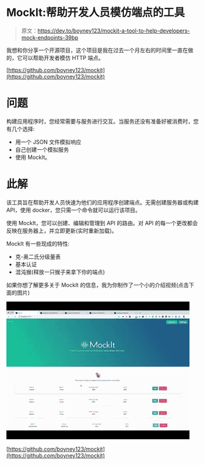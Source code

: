# MockIt:帮助开发人员模仿端点的工具

> 原文：<https://dev.to/boyney123/mockit-a-tool-to-help-developers-mock-endpoints-39bp>

我想和你分享一个开源项目，这个项目是我在过去一个月左右的时间里一直在做的，它可以帮助开发者模仿 HTTP 端点。

[https://github.com/boyney123/mockit](https://github.com/boyney123/mockit)

# 问题

构建应用程序时，您经常需要与服务进行交互。当服务还没有准备好被消费时，您有几个选择:

*   用一个 JSON 文件模拟响应
*   自己创建一个模拟服务
*   使用 MockIt。

# 此解

该工具旨在帮助开发人员快速为他们的应用程序创建端点。无需创建服务器或构建 API，使用 docker，您只需一个命令就可以运行该项目。

使用 MockIt，您可以创建、编辑和管理到 API 的路由。对 API 的每一个更改都会反映在服务器上，并立即更新(实时重新加载)。

MockIt 有一些现成的特性:

*   克-奥二氏分级量表
*   基本认证
*   混沌猴(释放一只猴子来拿下你的端点)

如果你想了解更多关于 MockIt 的信息，我为你制作了一个小的介绍视频(点击下面的图片)

[![Youtube Video](img/7578526dc18c4ee51eebe409dd7852ec.png)](https://www.youtube.com/watch?v=Ns1SGH8k7oE&t)

[https://github.com/boyney123/mockit](https://github.com/boyney123/mockit)